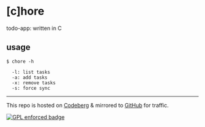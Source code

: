 # [c]hore

todo-app: written in C

## usage

```
$ chore -h

  -l: list tasks
  -a: add tasks
  -x: remove tasks
  -s: force sync
```

---
This repo is hosted on [Codeberg](https://codeberg.org/polarhive/chore) & mirrored to [GitHub](https://github.com/polarhive/chore) for traffic.

[![GPL enforced badge](https://img.shields.io/badge/GPL-enforced-blue.svg "This project enforces the GPL.")](https://gplenforced.org)

